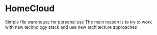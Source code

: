 # HomeCloud
Simple file warehouse for personal use
The main reason is to try to work with new technology stack and use new architecture approaches
